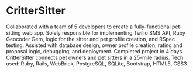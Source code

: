# CritterSitter
Collaborated with a team of 5 developers to create a fully-functional pet-sitting web app. Solely responsible for implementing Twilio SMS API, Ruby Geocoder Gem, logic for the sitter and pet profile creation, and RSpec testing. Assisted with database design, owner profile creation, rating and proposal logic, debugging, and deployment. Completed project in 4 days. CritterSitter connects pet owners and pet sitters in a 25-mile radius. Tech used: Ruby, Rails, WebBrick, PostgreSQL, SQLite, Bootstrap, HTML5, CSS3
